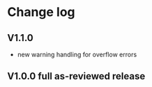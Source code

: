 # Change log

## V1.1.0
- new warning handling for overflow errors

## V1.0.0 full as-reviewed release